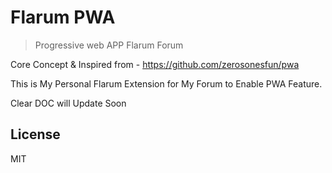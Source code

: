 # Flarum PWA

> Progressive web APP Flarum Forum

Core Concept & Inspired from - <https://github.com/zerosonesfun/pwa>

This is My Personal Flarum Extension for My Forum to Enable PWA Feature.

Clear DOC will Update Soon

## License

MIT

